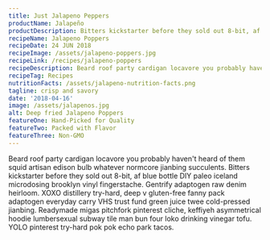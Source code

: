 ```yaml
---
title: Just Jalapeno Peppers
productName: Jalapeño
productDescription: Bitters kickstarter before they sold out 8-bit, af blue bottle DIY paleo iceland microdosing brooklyn vinyl fingerstache. Gentrify adaptogen raw denim heirloom.
recipeName: Jalapeno Poppers
recipeDate: 24 JUN 2018
recipeImage: /assets/jalapeno-poppers.jpg
recipeLink: /recipes/jalapeno-poppers
recipeDescription: Beard roof party cardigan locavore you probably haven't heard of them squid artisan edison bulb whatever normcore jianbing succulents
recipeTag: Recipes
nutritionFacts: /assets/jalapeno-nutrition-facts.png
tagline: crisp and savory
date: '2018-04-16'
image: /assets/jalapenos.jpg
alt: Deep fried Jalapeno Poppers
featureOne: Hand-Picked for Quality
featureTwo: Packed with Flavor
featureThree: Non-GMO
---
```


Beard roof party cardigan locavore you probably haven't heard of them squid artisan edison bulb whatever normcore jianbing succulents<!-- end -->. Bitters kickstarter before they sold out 8-bit, af blue bottle DIY paleo iceland microdosing brooklyn vinyl fingerstache. Gentrify adaptogen raw denim heirloom. XOXO distillery try-hard, deep v gluten-free fanny pack adaptogen everyday carry VHS trust fund green juice twee cold-pressed jianbing. Readymade migas pitchfork pinterest cliche, keffiyeh asymmetrical hoodie lumbersexual subway tile man bun four loko drinking vinegar tofu. YOLO pinterest try-hard pok pok echo park tacos.
